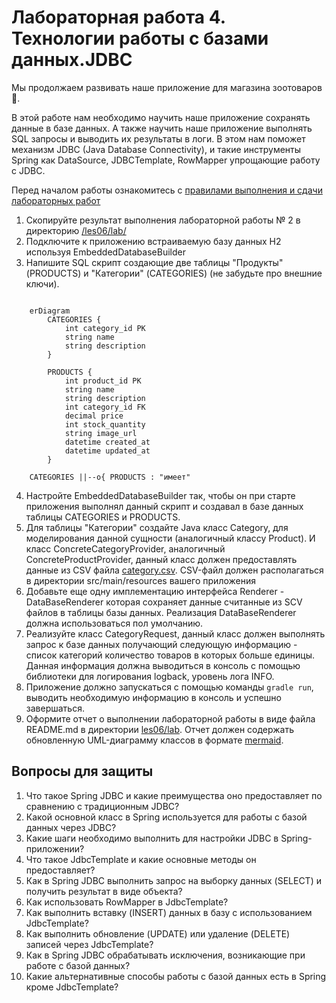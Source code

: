 # Лабораторная работа 4. Технологии работы с базами данных.JDBC

Мы продолжаем развивать наше приложение для магазина зоотоваров 🦭.

В этой работе нам необходимо научить наше приложение сохранять данные в базе данных. А также научить наше приложение выполнять SQL запросы и выводить их результаты в логи. В этом нам поможет механизм JDBC (Java Database Connectivity), и такие инструменты Spring как DataSource, JDBCTemplate, RowMapper упрощающие работу с JDBC.

Перед началом работы ознакомитесь с [правилами выполнения и сдачи лабораторных работ](../README.md)

1. Скопируйте результат выполнения лабораторной работы № 2 в директорию [/les06/lab/](/les06/lab/)
2. Подключите к приложению встраиваемую базу данных H2 используя EmbeddedDatabaseBuilder
3. Напишите SQL скрипт создающие две  таблицы "Продукты" (PRODUCTS) и "Категории" (CATEGORIES) (не забудьте про  внешние ключи).

```mermaid

    erDiagram
        CATEGORIES {
            int category_id PK
            string name
            string description
        }
        
        PRODUCTS {
            int product_id PK
            string name
            string description
            int category_id FK
            decimal price
            int stock_quantity
            string image_url
            datetime created_at
            datetime updated_at
        }

    CATEGORIES ||--o{ PRODUCTS : "имеет"
```

4. Настройте EmbeddedDatabaseBuilder так, чтобы он при старте приложения выполнял данный скрипт и создавал в базе данных таблицы CATEGORIES и PRODUCTS.
5. Для таблицы "Категории" создайте Java класс Category, для моделирования данной сущности (аналогичный классу Product). И класс ConcreteCategoryProvider, аналогичный ConcreteProductProvider, данный класс должен предоставлять данные из CSV файла [category.csv](./assets/category.csv). CSV-файл должен располагаться в директории src/main/resources  вашего приложения
6. Добавьте еще одну имплементацию интерфейса Renderer - DataBaseRenderer которая сохраняет данные считанные из SCV файлов в таблицы базы данных. Реализация DataBaseRenderer должна использоваться пол умолчанию.
7. Реализуйте класс CategoryRequest, данный класс должен выполнять запрос к базе данных получающий следующую информацию - список категорий количество товаров в которых больше единицы. Данная информация должна выводиться в консоль с помощью библиотеки для логирования logback, уровень лога INFO.
8. Приложение должно запускаться с помощью команды ```gradle run```, выводить необходимую информацию в консоль и успешно завершаться.
9. Оформите отчет о выполнении лабораторной работы в виде файла  README.md в директории [les06/lab](/les06/lab/). Отчет должен содержать обновленную  UML-диаграмму классов в формате [mermaid](https://mermaid.js.org/).


## Вопросы для защиты

1. Что такое Spring JDBC и какие преимущества оно предоставляет по сравнению с традиционным JDBC?
2. Какой основной класс в Spring используется для работы с базой данных через JDBC?
3. Какие шаги необходимо выполнить для настройки JDBC в Spring-приложении?
4. Что такое JdbcTemplate и какие основные методы он предоставляет?
5. Как в Spring JDBC выполнить запрос на выборку данных (SELECT) и получить результат в виде объекта?
6. Как использовать RowMapper в JdbcTemplate?
7. Как выполнить вставку (INSERT) данных в базу с использованием JdbcTemplate?
8. Как выполнить обновление (UPDATE) или удаление (DELETE) записей через JdbcTemplate?
9. Как в Spring JDBC обрабатывать исключения, возникающие при работе с базой данных?
10. Какие альтернативные способы работы с базой данных есть в Spring кроме JdbcTemplate?
